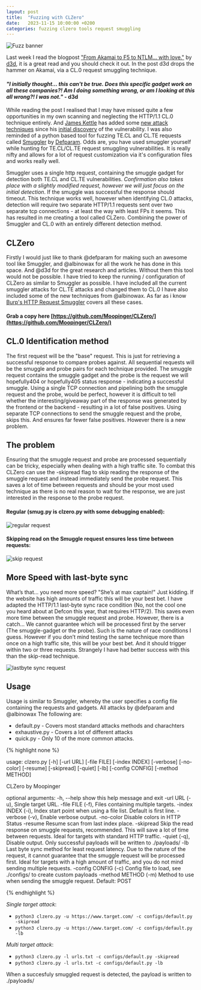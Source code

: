 ```yaml
---
layout: post
title:  "Fuzzing with CLZero"
date:   2023-11-15 10:00:00 +0200
categories: fuzzing clzero tools request smuggling
---
```


![Fuzz banner](/blog/assets/banner-fuzz.png)

Last week I read the blogpost ["From Akamai to F5 to NTLM... with love."](https://blog.malicious.group/from-akamai-to-f5-to-ntlm/) by [d3d](https://twitter.com/deadvolvo), it is a great read and you should check it out. In the post d3d drops the hammer on Akamai, via a CL.0 request smuggling technique. 

#### *"I initially thought... this can't be true. Does this specific gadget work on all these companies?! Am I doing something wrong, or am I looking at this all wrong?! I was not."* - d3d

While reading the post I realised that I may have missed quite a few opportunities in my own scanning and neglecting the HTTP/1.1 CL.0 technique entirely. And [James Kettle](https://twitter.com/albinowax) has added some [new attack techniques](https://portswigger.net/research/how-to-turn-security-research-into-profit) since his [initial discovery](https://portswigger.net/research/browser-powered-desync-attacks#cl.0) of the vulnerability. I was also reminded of a python based tool for fuzzing TE.CL and CL.TE requests called [Smuggler](https://github.com/defparam/smuggler) by [Defparam](https://twitter.com/defparam). Odds are, you have used smuggler yourself while hunting for TE.CL/CL.TE request smuggling vulnerabilities. It is really nifty and allows for a lot of request customization via it's configuration files and works really well. 

Smuggler uses a single http request, containing the smuggle gadget for detection both TE.CL and CL.TE vulnerabilities. *Confirmation also takes place with a slightly modified request, however we will just focus on the initial detection*. If the smuggle was successful the response should timeout. This technique works well, however when identifying CL.0 attacks, detection will require two separate HTTP/1.1 requests sent over two separate tcp connections - at least the way with least FPs it seems. This has resulted in me creating a tool called CLZero. Combining the power of Smuggler and CL.0 with an entirely different detection method.

## CLZero

Firstly I would just like to thank @defparam for making such an awesome tool like Smuggler, and @albinowax for all the work he has done in this space. And @d3d for the great research and articles. Without them this tool would not be possible. I have tried to keep the running / configuration of CLZero as similar to Smuggler as possible. I have included all the current smuggler attacks for CL.TE attacks and changed them to CL.0 I have also included some of the new techniques from @albinowax. As far as i know [Burp's HTTP Request Smuggler](https://github.com/PortSwigger/http-request-smuggler) covers all these cases.

#### Grab a copy here [https://github.com/Moopinger/CLZero/](https://github.com/Moopinger/CLZero/)

## CL.0 Identification method

The first request will be the "base" request. This is just for retrieving a successful response to compare probes against. All sequential requests will be the smuggle and probe pairs for each technique provided. The smuggle request contains the smuggle gadget and the probe is the request we will hopefully404 or hopefully405 status response - indicating a successful smuggle.  Using a single TCP connection and pipelining both the smuggle request and the probe, would be perfect, however it is difficult to tell whether the interesting/giveaway part of the response was generated by the frontend or the backend - resulting in a lot of false positives. Using separate TCP connections to send the smuggle request and the probe, skips this. And ensures far fewer false positives. However there is a new problem.

## The problem

Ensuring that the smuggle request and probe are processed sequentially can be tricky, especially when dealing with a high traffic site. To combat this CLZero can use the -skipread flag to skip reading the response of the smuggle request and instead immediately send the probe request. This saves a lot of time between requests and should be your most used technique as there is no real reason to wait for the response, we are just interested in the response to the probe request. 

#### Regular (smug.py is clzero.py with some debugging enabled):

![regular request](/blog/assets/reg-response.png)

#### Skipping read on the Smuggle request ensures less time between requests:

![skip request](/blog/assets/skip-response.png)

## More Speed with last-byte sync

What’s that... you need more speed? "She’s at max captain!" Just kidding. If the website has high amounts of traffic this will be your best bet. I have adapted the HTTP/1.1 last-byte sync race condition (No, not the cool one you heard about at Defcon this year, that requires HTTP/2). This saves even more time between the smuggle request and probe. However, there is a catch... We cannot guarantee which will be processed first by the server (The smuggle-gadget or the probe). Such is the nature of race conditions I guess. However if you don’t mind testing the same technique more than once on a high traffic site, this will be your best bet. And it should trigger within two or three requests. Strangely I have had better success with this than the skip-read technique.

![lastbyte sync request](/blog/assets/lastbyte-time.png)

## Usage

Usage is similar to Smuggler, whereby the user specifies a config file containing the requests and gadgets. All attacks by @defparam and @albinowax The following are:

* default.py - Covers most standard attacks methods and charachters
* exhaustive.py - Covers a lot of different attacks 
* quick.py - Only 10 of the more common attacks. 

{% highlight none %}

usage: clzero.py [-h] [-url URL] [-file FILE] [-index INDEX] [-verbose] [-no-color] [-resume] [-skipread] [-quiet] [-lb] [-config CONFIG] [-method METHOD]

CLZero by Moopinger

optional arguments:
  -h, --help      show this help message and exit
  -url URL        (-u), Single target URL.
  -file FILE      (-f), Files containing multiple targets.
  -index INDEX    (-i), Index start point when using a file list. Default is first line.
  -verbose        (-v), Enable verbose output.
  -no-color       Disable colors in HTTP Status
  -resume         Resume scan from last index place.
  -skipread       Skip the read response on smuggle requests, recommended. This will save a lot of time between requests. Ideal for targets with standard HTTP traffic.
  -quiet          (-q), Disable output. Only successful payloads will be written to ./payloads/
  -lb             Last byte sync method for least request latency. Due to the nature of the request, it cannot guarantee that the smuggle request will be processed first. Ideal for targets with a high
                  amount of traffic, and you do not mind sending multiple requests.
  -config CONFIG  (-c) Config file to load, see ./configs/ to create custom payloads
  -method METHOD  (-m) Method to use when sending the smuggle request. Default: POST

{% endhighlight %}

*Single target attack*:

* `python3 clzero.py -u https://www.target.com/ -c configs/default.py -skipread`
* `python3 clzero.py -u https://www.target.com/ -c configs/default.py -lb`

*Multi target attack*:

* `python3 clzero.py -l urls.txt -c configs/default.py -skipread`
* `python3 clzero.py -l urls.txt -c configs/default.py -lb`
 
When a succesfuly smuggled request is detected, the payload is written to ./payloads/